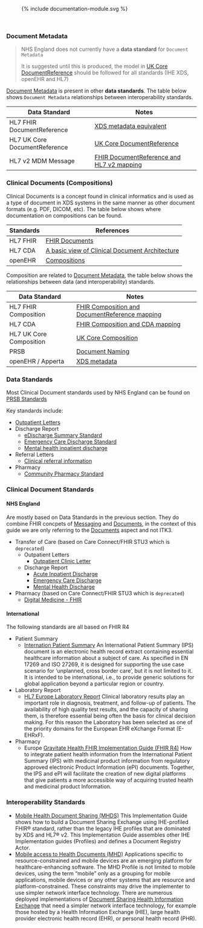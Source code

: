 

<figure>{% include documentation-module.svg %}</figure>
<br clear="all"/>

### Document Metadata

> NHS England does not currently have a **data standard** for `Document Metadata`
> 
> It is suggested until this is produced, the model in [UK Core DocumentReference](https://simplifier.net/resolve?fhirVersion=R4&scope=fhir.r4.ukcore.stu3.currentbuild&canonical=https://fhir.hl7.org.uk/StructureDefinition/UKCore-DocumentReference) should be followed for all standards (IHE XDS, openEHR and HL7)

[Document Metadata](https://profiles.ihe.net/ITI/papers/metadata/index.html) is present in other **data standards**. The table below shows `Document Metadata` relationships between interoperability standards.

| Data Standard                 | Notes                                                                                                                                                                                            |
|-------------------------------|--------------------------------------------------------------------------------------------------------------------------------------------------------------------------------------------------|
| HL7 FHIR DocumentReference    | [XDS metadata equivalent](https://hl7.org/fhir/R4/documentreference-mappings.html#xds)                                                                                                           |
| HL7 UK Core DocumentReference | [UK Core DocumentReference](https://simplifier.net/resolve?fhirVersion=R4&scope=fhir.r4.ukcore.stu3.currentbuild&canonical=https://fhir.hl7.org.uk/StructureDefinition/UKCore-DocumentReference) |                                                                                  |
| HL7 v2 MDM Message            | [FHIR DocumentReference and HL7 v2 mapping](https://hl7.org/fhir/R4/documentreference-mappings.html#v2)                                                                                      |                                                                                   |

### Clinical Documents (Compositions)

Clinical Documents is a concept found in clinical informatics and is used as a type of document in XDS systems in the same manner as other document formats (e.g. PDF, DICOM, etc). The table below shows where documentation on compositions can be found.

| Standards | References                                                                                                                                             |
|-----------|--------------------------------------------------------------------------------------------------------------------------------------------------------|
| HL7 FHIR | [FHIR Documents](https://hl7.org/fhir/R4/documents.html)                                                                                               |
| HL7 CDA | [A basic view of Clinical Document Architecture](https://www.hl7.org.uk/wp-content/uploads/HL7UK_Media/Documents/Technical/A-basic-view-of-CDA-v3.doc) | 
| openEHR | [Compositions](https://specifications.openehr.org/releases/RM/latest/ehr.html#_compositions)                                                           |

Composition are related to [Document Metadata](documents.html#document-metadata), the table below shows the relationships between data (and interoperability) standards.

| Data Standard           | Notes                                                                                                                                                                              |
|-------------------------|------------------------------------------------------------------------------------------------------------------------------------------------------------------------------------|
| HL7 FHIR Composition    | [FHIR Composition and DocumentReference mapping](https://hl7.org/fhir/R4/composition-mappings.html#fhirdocumentreference)                                                          |
| HL7 CDA                 | [FHIR Composition and CDA mapping](https://hl7.org/fhir/R4/composition-mappings.html#cda)                                                                                          |
| HL7 UK Core Composition | [UK Core Composition](https://simplifier.net/resolve?fhirVersion=R4&scope=fhir.r4.ukcore.stu3.currentbuild&canonical=https://fhir.hl7.org.uk/StructureDefinition/UKCore-Composition) |
| PRSB                    | [Document Naming](https://theprsb.org/standards/documentnaming/)                                                                                                                   |
| openEHR / Apperta       | [XDS metadata](https://ckm.apperta.org/ckm/archetypes/1051.32.672)                                                                                                                 |    

### Data Standards

Most Clinical Document standards used by NHS England can be found on [PRSB Standards](https://theprsb.org/standards/)

Key standards include: 

- [Outpatient Letters](https://theprsb.org/standards/outpatientletterstandard/)
- Discharge Report
  - [eDischarge Summary Standard](https://theprsb.org/standards/edischargesummary/])
  - [Emergency Care Discharge Standard](https://theprsb.org/standards/emergencycaredischarge/)
  - [Mental health inpatient discharge](https://theprsb.org/standards/mentalhealth/)
- Referral Letters
  - [Clinical referral information](https://theprsb.org/standards/clinicalreferralinformation-2/)
- Pharmacy 
  - [Community Pharmacy Standard](https://theprsb.org/standards/communitypharmacy/)

### Clinical Document Standards

#### NHS England

Are mostly based on Data Standards in the previous section. They do combine FHIR concpets of [Messaging](https://hl7.org/fhir/STU3/messaging.html) and [Documents](https://hl7.org/fhir/STU3/documents.html), in the context of this guide we are only referring to the [Documents](https://hl7.org/fhir/STU3/documents.html) aspect and not ITK3.

- Transfer of Care (based on Care Connect/FHIR STU3 which is `deprecated`)
  - Outpatient Letters
    - [Outpatient Clinic Letter](https://developer.nhs.uk/apis/itk3tocoutpatientletter-2-9-0/)
  - Discharge Report
    - [Acute Inpatient Discharge](https://developer.nhs.uk/apis/itk3tocedischarge-2-9-0/)
    - [Emergency Care Discharge](https://developer.nhs.uk/apis/itk3emergencycareedischarge-2-9-0/)
    - [Mental Health Discharge](https://developer.nhs.uk/apis/itk3tocmentalhealthedischarge-2-9-0/)
- Pharmacy (based on Care Connect/FHIR STU3 which is `deprecated`)
  - [Digital Medicine - FHIR](https://digital.nhs.uk/developer/api-catalogue/digital-medicine-fhir)

#### International

The following standards are all based on FHIR R4

- Patient Summary
  - [Internation Patient Summary](https://build.fhir.org/ig/HL7/fhir-ips/index.html) An International Patient Summary (IPS) document is an electronic health record extract containing essential healthcare information about a subject of care. As specified in EN 17269 and ISO 27269, it is designed for supporting the use case scenario for ‘unplanned, cross border care’, but it is not limited to it. It is intended to be international, i.e., to provide generic solutions for global application beyond a particular region or country.
- Laboratory Report
  - [HL7 Europe Laboratory Report](https://build.fhir.org/ig/hl7-eu/laboratory/) Clinical laboratory results play an important role in diagnosis, treatment, and follow-up of patients. The availability of high quality test results, and the capacity of sharing them, is therefore essential being often the basis for clinical decision making. For this reason the Laboratory has been selected as one of the priority domains for the European EHR eXchange Format (E-EHRxF).
- Pharmacy
  - Europe [Gravitate Health FHIR Implementation Guide (FHIR R4)](https://build.fhir.org/ig/hl7-eu/gravitate-health-ips/) How to integrate patient health information from the International Patient Summary (IPS) with medicinal product information from regulatory approved electronic Product Information (ePI) documents. Together, the IPS and ePI will facilitate the creation of new digital platforms that give patients a more accessible way of acquiring trusted health and medicinal product Information.

### Interoperability Standards

- [Mobile Health Document Sharing (MHDS)](https://profiles.ihe.net/ITI/MHDS/index.html) This Implementation Guide shows how to build a Document Sharing Exchange using IHE-profiled FHIR® standard, rather than the legacy IHE profiles that are dominated by XDS and HL7® v2. This Implementation Guide assembles other IHE Implementation guides (Profiles) and defines a Document Registry Actor.
- [Mobile access to Health Documents (MHD)](https://profiles.ihe.net/ITI/MHD/index.html) Applications specific to resource-constrained and mobile devices are an emerging platform for healthcare-enhancing software. The MHD Profile is not limited to mobile devices, using the term “mobile” only as a grouping for mobile applications, mobile devices or any other systems that are resource and platform-constrained. These constraints may drive the implementer to use simpler network interface technology. There are numerous deployed implementations of [Document Sharing Health Information Exchange](https://profiles.ihe.net/ITI/HIE-Whitepaper/index.html) that need a simpler network interface technology, for example those hosted by a Health Information Exchange (HIE), large health provider electronic health record (EHR), or personal health record (PHR).

